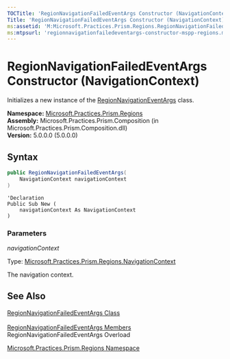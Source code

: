 ```yaml
---
TOCTitle: 'RegionNavigationFailedEventArgs Constructor (NavigationContext)'
Title: 'RegionNavigationFailedEventArgs Constructor (NavigationContext) (Microsoft.Practices.Prism.Regions)'
ms:assetid: 'M:Microsoft.Practices.Prism.Regions.RegionNavigationFailedEventArgs.\#ctor(Microsoft.Practices.Prism.Regions.NavigationContext)'
ms:mtpsurl: 'regionnavigationfailedeventargs-constructor-mspp-regions.md'
---
```



# RegionNavigationFailedEventArgs Constructor (NavigationContext)

Initializes a new instance of the [RegionNavigationEventArgs](/patterns-practices/reference/regionnavigationeventargs-class-mspp-regions) class.

**Namespace:** [Microsoft.Practices.Prism.Regions](/patterns-practices/reference/mspp-regions-namespace)<br/>
**Assembly:** Microsoft.Practices.Prism.Composition (in Microsoft.Practices.Prism.Composition.dll)<br/>
**Version:** 5.0.0.0 (5.0.0.0)

## Syntax

```C#
public RegionNavigationFailedEventArgs(
	NavigationContext navigationContext
)
```

```VB
'Declaration
Public Sub New ( 
	navigationContext As NavigationContext
)
```

### Parameters

*navigationContext*

Type: [Microsoft.Practices.Prism.Regions.NavigationContext](/patterns-practices/reference/navigationcontext-class-mspp-regions)
                          
The navigation context.

## See Also

[RegionNavigationFailedEventArgs Class](/patterns-practices/reference/regionnavigationfailedeventargs-class-mspp-regions)<br/>      
[RegionNavigationFailedEventArgs Members](/patterns-practices/reference/regionnavigationfailedeventargs-members-mspp-regions)<br/>
RegionNavigationFailedEventArgs Overload

[Microsoft.Practices.Prism.Regions Namespace](/patterns-practices/reference/mspp-regions-namespace)<br/>
